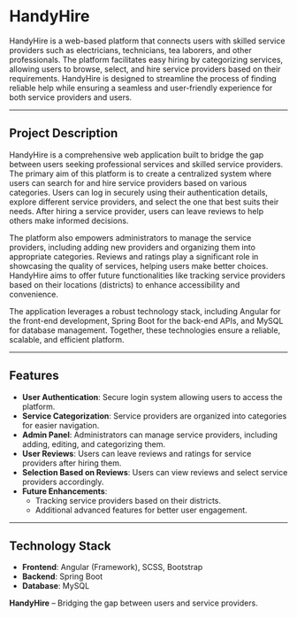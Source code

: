 # HandyHire

HandyHire is a web-based platform that connects users with skilled service providers such as electricians, technicians, tea laborers, and other professionals. The platform facilitates easy hiring by categorizing services, allowing users to browse, select, and hire service providers based on their requirements. HandyHire is designed to streamline the process of finding reliable help while ensuring a seamless and user-friendly experience for both service providers and users.

---

## Project Description

HandyHire is a comprehensive web application built to bridge the gap between users seeking professional services and skilled service providers. The primary aim of this platform is to create a centralized system where users can search for and hire service providers based on various categories. Users can log in securely using their authentication details, explore different service providers, and select the one that best suits their needs. After hiring a service provider, users can leave reviews to help others make informed decisions.

The platform also empowers administrators to manage the service providers, including adding new providers and organizing them into appropriate categories. Reviews and ratings play a significant role in showcasing the quality of services, helping users make better choices. HandyHire aims to offer future functionalities like tracking service providers based on their locations (districts) to enhance accessibility and convenience.

The application leverages a robust technology stack, including Angular for the front-end development, Spring Boot for the back-end APIs, and MySQL for database management. Together, these technologies ensure a reliable, scalable, and efficient platform.

---

## Features

- **User Authentication**: Secure login system allowing users to access the platform.
- **Service Categorization**: Service providers are organized into categories for easier navigation.
- **Admin Panel**: Administrators can manage service providers, including adding, editing, and categorizing them.
- **User Reviews**: Users can leave reviews and ratings for service providers after hiring them.
- **Selection Based on Reviews**: Users can view reviews and select service providers accordingly.
- **Future Enhancements**:
  - Tracking service providers based on their districts.
  - Additional advanced features for better user engagement.

---

## Technology Stack

- **Frontend**: Angular (Framework), SCSS, Bootstrap
- **Backend**: Spring Boot
- **Database**: MySQL


**HandyHire** – Bridging the gap between users and service providers.
